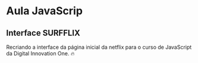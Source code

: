 # Aula JavaScrip 

## Interface SURFFLIX

Recriando a interface da página inicial da netflix para o curso de JavaScript da Digital Innovation One. :fire:
